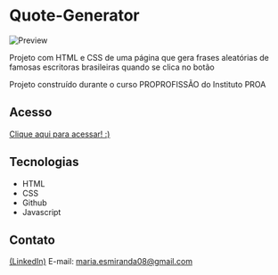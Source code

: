 # Quote-Generator
![Preview](https://github.com/MaduSales/Quote-Generator/assets/166547195/1d9f2c61-d953-4a0b-93bf-6e9962c8c118)

Projeto com HTML e CSS de uma página que gera frases aleatórias de famosas escritoras brasileiras quando se clica no botão

Projeto construído durante o curso PROPROFISSÃO do Instituto PROA


## Acesso

[Clique aqui para acessar! :)](https://madusales.github.io/Quote-Generator/)

## Tecnologias
- HTML
- CSS
- Github
- Javascript

## Contato
[(LinkedIn)](www.linkedin.com/in/maria-eduarda-de-sales-78a04221b)
E-mail: maria.esmiranda08@gmail.com


